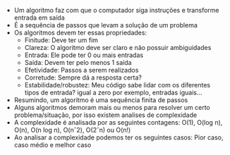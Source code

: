 - Um algoritmo faz com que o computador siga instruções e transforme entrada em saída
- É a sequência de passos que levam a solução de um problema
- Os algoritmos devem ter essas propriedades:
	- Finitude: Deve ter um fim
	- Clareza: O algoritmo deve ser claro e não possuir ambiguidades
	- Entrada: Ele pode ter 0 ou mais entradas
	- Saída: Devem ter pelo menos 1 saída
	- Efetividade: Passos a serem realizados
	- Corretude: Sempre dá a resposta certa?
	- Estabilidade/robustez: Meu código sabe lidar com os diferentes tipos de entrada? igual a zero por exemplo, entradas iguais...
- Resumindo, um algoritmo é uma sequência finita de passos
- Alguns algoritmos demoram mais ou menos para resolver um certo problema/situação, por isso existem analises de complexidade
- A complexidade é analisada por as seguintes contagens: O(1), O(log n), O(n), O(n log n), O(nˆ2), O(2ˆn) ou O(n!)
- Ao analisar a complexidade podemos ter os seguintes casos: Pior caso, caso médio e melhor caso